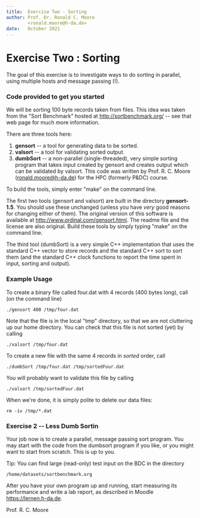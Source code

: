 ```yaml
---
title:  Exercise Two - Sorting
author: Prof. Dr. Ronald C. Moore 
        <ronald.moore@h-da.de>
date:   October 2021
...
```


# Exercise Two : Sorting

The goal of this exercise is to investigate ways to do sorting in parallel, using multiple hosts and message passing (!). 

### Code provided to get you started

We will be sorting 100 byte records taken from files. This idea was taken from the "Sort Benchmark" hosted at <http://sortbenchmark.org/> -- see that web page for much more information.

There are three tools here:
1. **gensort** -- a tool for generating data to be sorted. 
2. **valsort** -- a tool for validating sorted output.
3. **dumbSort** -- a non-parallel (single-threaded), very simple sorting program that takes input created by gensort and creates output which can be validated by valsort. This code was written by Prof. R. C. Moore (<ronald.moore@h-da.de>) for the HPC (formerly P&DC) course.

To build the tools, simply enter "make" on the command line. 

The first two tools (gensort and valsort) are built in the directory **gensort-1.5**. You should use these unchanged (unless you have *very* good reasons for changing either of them). The original version of this software is available at <http://www.ordinal.com/gensort.html>. The readme file and the license are also original. Build these tools by simply typing "make" on the command line.

The third tool (dumbSort) is a very simple C++ implementation that uses the standard C++ vector to store records and the standard C++ sort to sort them (and the standard C++ clock functions to report the time spent in input, sorting and output).

### Example Usage

To create a binary file called four.dat with 4 records (400 bytes long), call (on the command line)

    ./gensort 400 /tmp/four.dat
    
Note that the file is in the local "tmp" directory, so that we are not cluttering up our home directory. You can check that this file is not sorted (yet) by calling

    ./valsort /tmp/four.dat
    
To create a new file with the same 4 records in *sorted* order, call

    ./dumbSort /tmp/four.dat /tmp/sortedFour.dat
    
You will probably want to validate this file by calling

    ./valsort /tmp/sortedFour.dat
    
When we're done, it is simply polite to delete our data files:

    rm -iv /tmp/*.dat

### Exercise 2 -- Less Dumb Sortin

Your job now is to create a parallel, message passing sort program. You may start with the code from the dumbsort program if you like, or you might want to start from scratch. This is up to you. 

Tip: You can find large (read-only) test input on the BDC in the directory 

    /home/datasets/sortbenchmark.org 

After you have your own program up and running, start measuring its performance and write a lab report, as described in Moodle <https://lernen.h-da.de>.

Prof. R. C. Moore